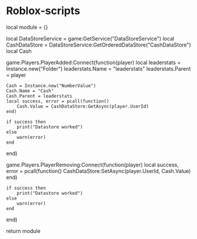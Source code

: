 # Roblox-scripts
local module = {}

local DataStoreService = game:GetService("DataStoreService")
local CashDataStore = DataStoreService:GetOrderedDataStore("CashDataStore")
local Cash

game.Players.PlayerAdded:Connect(function(player)
	local leaderstats = Instance.new("Folder")
	leaderstats.Name = "leaderstats"
	leaderstats.Parent = player
	
	Cash = Instance.new("NumberValue")
	Cash.Name = "Cash"
	Cash.Parent = leaderstats
	local success, error = pcall(function()
		Cash.Value = CashDataStore:GetAsync(player.UserId)
	end)
	
	if success then
		print("Datastore worked")
	else
		warn(error)
	end
	
end)

game.Players.PlayerRemoving:Connect(function(player)
	local success, error = pcall(function()
		CashDataStore:SetAsync(player.UserId, Cash.Value)
	end)
	
	if success then
		print("Datastore worked")
	else
		warn(error)
	end
	
end)


return module
